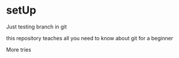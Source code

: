 # setUp
Just testing branch in git

this repository teaches all you need to know about git for a beginner

More tries
